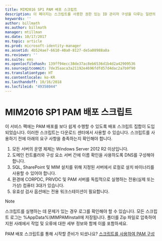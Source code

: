 ```yaml
---
title: MIM2016 SP1 PAM 배포 스크립트
description: 이 페이지는 스크립트를 사용한 권한 있는 ID 관리자 구성을 다루는 일련의 문서 중 일부입니다. 여기에는 환경에 대한 가정 목록이 포함되어 있습니다.
keywords: ''
author: billmath
ms.author: billmath
manager: mtillman
ms.date: 10/17/2017
ms.topic: article
ms.prod: microsoft-identity-manager
ms.assetid: 4b524ae7-6610-40a0-8127-de5a08988a8a
ms.reviewer: ''
ms.suite: ems
ms.openlocfilehash: 139ff94ecc38de37ac8eb6536d1b4d2a42909536
ms.sourcegitcommit: 7de35aaca3a21192e4696fdfd57d4dac2a7b9f90
ms.translationtype: HT
ms.contentlocale: ko-KR
ms.lasthandoff: 10/16/2018
ms.locfileid: "49358044"
---
```

# <a name="mim2016-sp1-pam-deployment-scripts"></a>MIM2016 SP1 PAM 배포 스크립트

이 서비스 팩에는 PAM 배포를 보다 쉽게 수행할 수 있도록 배포 스크립트 집합이 도입되었습니다. 이러한 스크립트는 다운로드 센터에서 사용할 수 있습니다. 스크립트를 사용하기 전에 아래의 요구 사항을 충족하는지 확인해야 합니다.

1. 모든 서버의 운영 체제는 Windows Server 2012 R2 이상입니다.
2. 도메인 컨트롤러와 구성 요소 서버 간에 이름 확인을 사용하도록 DNS를 구성해야 합니다.
3. SQL, SharePoint 및 MIM 설치를 위해 지정된 서버에서 로컬로 설치 바이너리를 사용할 수 있어야 합니다.
4. 환경에 CORPDC, PRIVDC 및 PAM 서버를 독립적으로 실행하는 전용(실제 또는 가상) 컴퓨터 3대가 있습니다.
5. 유효성 검사 옵션에는 전용 워크스테이션이 필요합니다.

>[!NOTE]
>스크립트를 실행하는 데 문제가 있는 경우 로그를 확인해야 할 수 있습니다. 모든 스크립트 로그는 %AppData%\MIMPAMInstall에 저장됩니다. 폴더를 Zip 파일로 압축하여 지원 사례에서 작업 및 오류에 대한 세부 정보와 함께 이를 포함하세요.

PAM 배포 스크립트를 통해 시작할 준비가 되셨나요? [스크립트를 사용하여 PAM 구성](./pam/sp1-pam-configure-using-scripts.md)
